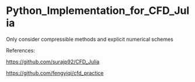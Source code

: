 # Python_Implementation_for_CFD_Julia

Only consider compressible methods and explicit numerical schemes

References:

https://github.com/surajp92/CFD_Julia

https://github.com/fengyiqi/cfd_practice
